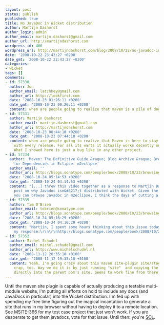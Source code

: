 ```yaml
---
layout: post
status: publish
published: true
title: No JavaDoc in Wicket distribution
author: Martijn Dashorst
author_login: admin
author_email: martijn.dashorst@gmail.com
author_url: http://martijndashorst.com
wordpress_id: 406
wordpress_url: http://martijndashorst.com/blog/2008/10/22/no-javadoc-in-wicket-distribution/
date: '2008-10-22 23:43:27 +0200'
date_gmt: '2008-10-22 22:43:27 +0200'
categories:
- wicket
tags: []
comments:
- id: 57330
  author: Jon
  author_email: latchkey@gmail.com
  author_url: http://lookfirst.com
  date: '2008-10-23 01:26:11 +0200'
  date_gmt: '2008-10-23 00:26:11 +0200'
  content: when are people going to realize that maven is a pile of dog poopy?
- id: 57331
  author: Martijn Dashorst
  author_email: martijn.dashorst@gmail.com
  author_url: http://martijndashorst.com
  date: '2008-10-23 08:44:18 +0200'
  date_gmt: '2008-10-23 07:44:18 +0200'
  content: when are people going to realize that Maven is here to stay and gets better
    with every release. For all its warts it actually works decently on my projects.
    What I showed here is just a bug like in any other project.
- id: 57334
  author: 'Maven: The Definitive Guide &raquo; Blog Archive &raquo; Browsing Javadoc
    for Dependencies in Eclipse: m2eclipse'
  author_email: ''
  author_url: http://blogs.sonatype.com/people/book/2008/10/23/browsing-javadoc-for-dependencies-in-eclipse-m2eclipse/
  date: '2008-10-24 05:14:53 +0200'
  date_gmt: '2008-10-24 04:14:53 +0200'
  content: "[...] threw this video together as a response to Martjin Dashorst&#8217;s
    post on why Javadoc isn&#8217;t distributed with Wicket. Given the ease with which
    you can browse Javadoc in m2eclipse, I think the days of cutting a [...]"
- id: 57335
  author: Tim O'Brien
  author_email: tobrien@sonatype.com
  author_url: http://blogs.sonatype.com/people/book/2008/10/23/browsing-javadoc-for-dependencies-in-eclipse-m2eclipse/
  date: '2008-10-24 05:16:29 +0200'
  date_gmt: '2008-10-24 04:16:29 +0200'
  content: "Martjin, I spent some hours thinking about this issue today.    Here's
    my response:\r\n\r\nhttp://blogs.sonatype.com/people/book/2008/10/23/browsing-javadoc-for-dependencies-in-eclipse-m2eclipse/"
- id: 57352
  author: Michel Schudel
  author_email: michel.schudel@gmail.com
  author_url: http://www.michelschudel.nl
  date: '2008-11-12 20:35:10 +0100'
  date_gmt: '2008-11-12 19:35:10 +0100'
  content: Yeah, I'm going crazy about this maven site-plugin site/staging/deploy
    crap, too. Way we do it is by just running "site"  and copying the module site
    directly into the parent pom's site. Seems to work fine from there.
---
```

<p>Until the maven site plugin is capable of actually producing a testable multi-module website, I'm putting all efforts on hold to include any docs (and JavaDocs in particular) into the Wicket distribution. I'm fed up with spending my free time figuring out the magical incantation to generate a site that runs in my browser without having to deploy it to a remote location. See <a href="http://jira.codehaus.org/browse/MSITE-366" title="[#MSITE-366] multimodule site stage doesn't work - jira.codehaus.org">MSITE-366</a> for my test case project that just won't work. If you are desperate to get them javadocs, vote for that issue. Until then: you're <a href="http://www.urbandictionary.com/define.php?term=sol" title="Urban Dictionary: sol">SOL</a>.</p>
